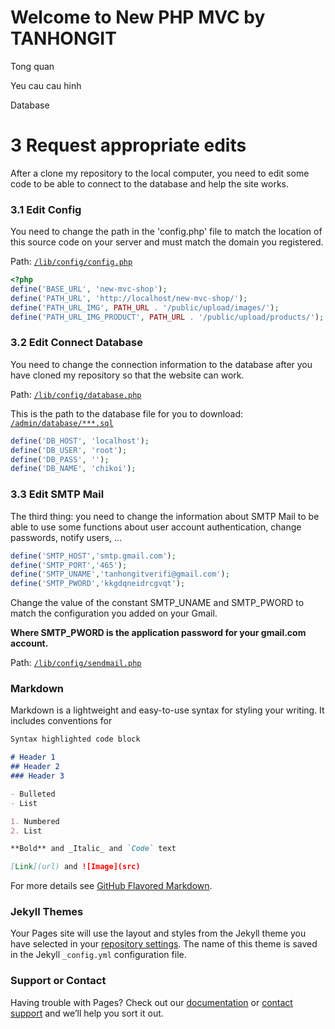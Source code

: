 # Welcome to New PHP MVC by TANHONGIT

Tong quan

Yeu cau cau hinh

Database

# 3 Request appropriate edits

After a clone my repository to the local computer, you need to edit some code to be able to connect to the database and help the site works.

### 3.1 Edit Config

You need to change the path in the 'config.php' file to match the location of this source code on your server and must match the domain you registered.

Path: [`/lib/config/config.php`](https://github.com/TanHongIT/new-mvc-shop/tree/master/lib/config)

```php
<?php
define('BASE_URL', 'new-mvc-shop');
define('PATH_URL', 'http://localhost/new-mvc-shop/');
define('PATH_URL_IMG', PATH_URL . '/public/upload/images/');
define('PATH_URL_IMG_PRODUCT', PATH_URL . '/public/upload/products/');
```
### 3.2 Edit Connect Database

You need to change the connection information to the database after you have cloned my repository so that the website can work.

Path: [`/lib/config/database.php`](https://github.com/TanHongIT/new-mvc-shop/tree/master/lib/config)

This is the path to the database file for you to download: [`/admin/database/***.sql`](https://github.com/TanHongIT/new-mvc-shop/tree/master/admin/database)

```php
define('DB_HOST', 'localhost');
define('DB_USER', 'root');
define('DB_PASS', '');
define('DB_NAME', 'chikoi');
```

### 3.3 Edit SMTP Mail

The third thing: you need to change the information about SMTP Mail to be able to use some functions about user account authentication, change passwords, notify users, ...

```php
define('SMTP_HOST','smtp.gmail.com');
define('SMTP_PORT','465');
define('SMTP_UNAME','tanhongitverifi@gmail.com');
define('SMTP_PWORD','kkgdqneidrcgvqt');
```

Change the value of the constant SMTP_UNAME and SMTP_PWORD to match the configuration you added on your Gmail.

**Where SMTP_PWORD is the application password for your gmail.com account.**

Path: [`/lib/config/sendmail.php`](https://github.com/TanHongIT/new-mvc-shop/tree/master/lib/config)

### Markdown

Markdown is a lightweight and easy-to-use syntax for styling your writing. It includes conventions for

```markdown
Syntax highlighted code block

# Header 1
## Header 2
### Header 3

- Bulleted
- List

1. Numbered
2. List

**Bold** and _Italic_ and `Code` text

[Link](url) and ![Image](src)
```

For more details see [GitHub Flavored Markdown](https://guides.github.com/features/mastering-markdown/).

### Jekyll Themes

Your Pages site will use the layout and styles from the Jekyll theme you have selected in your [repository settings](https://github.com/TanHongIT/new-mvc-shop/settings). The name of this theme is saved in the Jekyll `_config.yml` configuration file.

### Support or Contact

Having trouble with Pages? Check out our [documentation](https://help.github.com/categories/github-pages-basics/) or [contact support](https://github.com/contact) and we’ll help you sort it out.
